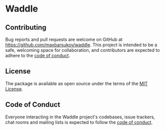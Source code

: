 # Waddle

## Contributing

Bug reports and pull requests are welcome on GitHub at https://github.com/maxbarsukov/waddle. This project is intended to be a safe, welcoming space for collaboration, and contributors are expected to adhere to the [code of conduct](https://github.com/maxbarsukov/waddle/blob/master/CODE_OF_CONDUCT.md).

## License

The package is available as open source under the terms of the [MIT License](https://opensource.org/licenses/MIT).

## Code of Conduct

Everyone interacting in the Waddle project's codebases, issue trackers, chat rooms and mailing lists is expected to follow the [code of conduct](https://github.com/maxbarsukov/waddle/blob/master/CODE_OF_CONDUCT.md).
